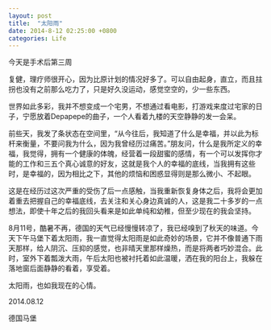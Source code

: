 ```yaml
---
layout: post
title:  "太阳雨"
date: 2014-8-12 02:25:00 +0800
categories: Life
---
```




今天是手术后第三周



复健，理疗师很开心，因为比原计划的情况好多了。可以自由起身，直立，而且拄拐也没有之前那么吃力了，只是好久没运动，感觉空空的，少一些东西。



世界如此多彩，我并不想变成一个宅男，不想通过看电影，打游戏来度过宅家的日子，宁愿放着Depapepe的曲子，一个人看着九楼的天空静静的发一会呆。



前些天，我发了条状态在空间里，“从今往后，我知道了什么是幸福，并以此为标杆来衡量，不要问我为什么，因为我曾经历过痛苦。”朋友问，什么是我所定义的幸福，我觉得，拥有一个健康的体魄，经营着一段甜蜜的感情，有一个可以发挥你才能的工作和三五个真心诚意的好友，这就是我个人的幸福的底线，当我拥有这些时，是幸福的，因为相比之下，其他的烦恼和困惑显得则是那么微小、不起眼。



这是在经历过这次严重的受伤了后一点感触，当我重新恢复身体之后，我将会更加着重去把握自己的幸福底线，去关注和关心身边真诚的人，这是我二十多岁的一点想法，即使十年之后的我回头看来是如此单纯和幼稚，但至少现在的我会坚持。



8月11号，酷暑不再，德国的天气已经慢慢转凉了，我已经嗅到了秋天的味道。今天下午马堡下着太阳雨，我一直觉得太阳雨是如此奇妙的场景，它并不像普通下雨天那样，给人阴沉、压抑的感觉，也非晴天里那样燥热，而是将两者巧妙混合。此时，室外下着瓢泼大雨，午后太阳也被衬托着如此温暖，洒在我的阳台上，我躲在落地窗后面静静的看着，享受着。



太阳雨，也如我现在的心情。



2014.08.12

德国马堡



